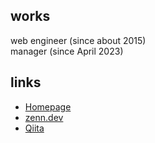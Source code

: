 ## works

web engineer (since about 2015)  
manager (since April 2023)

## links

- [Homepage](https://up-tri.me)
- [zenn.dev](https://zenn.dev/up_tri)
- [Qiita](https://qiita.com/up-tri)
